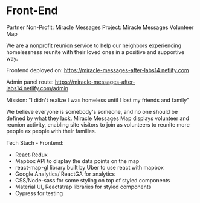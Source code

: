 # Front-End


Partner Non-Profit: Miracle Messages
Project: Miracle Messages Volunteer Map

We are a nonprofit reunion service to help our neighbors experiencing homelessness reunite with their loved ones in a positive and supportive way.

Frontend deployed on: https://miracle-messages-after-labs14.netlify.com

Admin panel route: https://miracle-messages-after-labs14.netlify.com/admin



Mission: "I didn't realize I was homeless until I lost my friends and family"

We believe everyone is somebody's someone, and no one should be defined by what they lack. Miracle Messages Map displays volunteer and reunion activity, enabling site visitors to join as volunteers to reunite more people ex people with their families.


Tech Stach - Frontend:

-  React-Redux
-  Mapbox API to display the data points on the map
-  react-map-gl library built by Uber to use react with mapbox
-  Google Analytics/ ReactGA for analytics
-  CSS/Node-sass for some styling on top of styled components
-  Material UI, Reactstrap libraries for styled components
-  Cypress for testing
 
